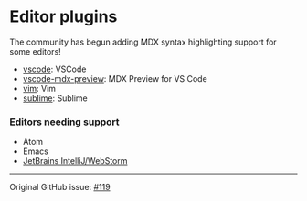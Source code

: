 # Editor plugins

The community has begun adding MDX syntax highlighting support for some editors!

*   [vscode][]: VSCode
*   [vscode-mdx-preview][]: MDX Preview for VS Code
*   [vim][]: Vim
*   [sublime][]: Sublime

### Editors needing support

*   Atom
*   Emacs
*   [JetBrains IntelliJ/WebStorm][jetbrains]

* * *

Original GitHub issue: [#119](https://github.com/mdx-js/mdx/issues/119)

[vscode]: https://github.com/silvenon/vscode-mdx

[vscode-mdx-preview]: https://github.com/xyc/vscode-mdx-preview

[vim]: https://github.com/jxnblk/vim-mdx-js

[sublime]: https://github.com/jonsuh/mdx-sublime

[jetbrains]: https://youtrack.jetbrains.com/issue/WEB-32599
